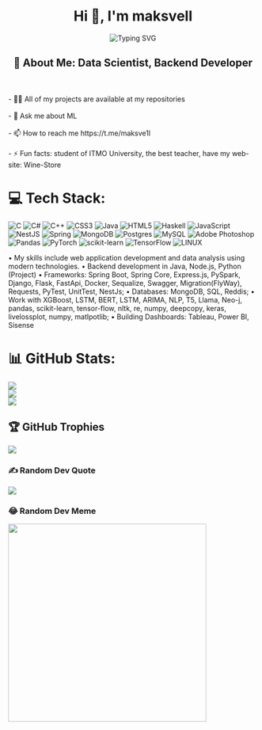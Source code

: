 <h1 align="center">Hi 👋, I'm maksvell</h1>
<p align="center"
<a href="https://git.io/typing-svg"><img src="https://readme-typing-svg.demolab.com?font=Fira+Code&weight=500&size=28&pause=1000&color=F71616&background=07278900&center=true&vCenter=true&random=true&width=500&height=40&lines=Machine+Learning+developer;5%2B+years+of+programming+%3A);Python%2C+Java%2C+JS%2C+C%2B%2B%2C+Haskell" alt="Typing SVG" /></a></p>
<h2 align="center">💫 About Me: Data Scientist, Backend Developer</h2>
<br><br>- 👨‍💻 All of my projects are available at my repositories<br><br>- 💬 Ask me about ML<br><br>- 📫 How to reach me https://t.me/maksve1l<br><br>- ⚡ Fun facts: student of ITMO University, the best teacher, have my web-site: Wine-Store

# 💻 Tech Stack:
![C](https://img.shields.io/badge/c-%2300599C.svg?style=flat-square&logo=c&logoColor=white) ![C#](https://img.shields.io/badge/c%23-%23239120.svg?style=flat-square&logo=c-sharp&logoColor=white) ![C++](https://img.shields.io/badge/c++-%2300599C.svg?style=flat-square&logo=c%2B%2B&logoColor=white) ![CSS3](https://img.shields.io/badge/css3-%231572B6.svg?style=flat-square&logo=css3&logoColor=white) ![Java](https://img.shields.io/badge/java-%23ED8B00.svg?style=flat-square&logo=java&logoColor=white) ![HTML5](https://img.shields.io/badge/html5-%23E34F26.svg?style=flat-square&logo=html5&logoColor=white) ![Haskell](https://img.shields.io/badge/Haskell-5e5086?style=flat-square&logo=haskell&logoColor=white) ![JavaScript](https://img.shields.io/badge/javascript-%23323330.svg?style=flat-square&logo=javascript&logoColor=%23F7DF1E) ![NestJS](https://img.shields.io/badge/nestjs-%23E0234E.svg?style=flat-square&logo=nestjs&logoColor=white) ![Spring](https://img.shields.io/badge/spring-%236DB33F.svg?style=flat-square&logo=spring&logoColor=white) ![MongoDB](https://img.shields.io/badge/MongoDB-%234ea94b.svg?style=flat-square&logo=mongodb&logoColor=white) ![Postgres](https://img.shields.io/badge/postgres-%23316192.svg?style=flat-square&logo=postgresql&logoColor=white) ![MySQL](https://img.shields.io/badge/mysql-%2300f.svg?style=flat-square&logo=mysql&logoColor=white) ![Adobe Photoshop](https://img.shields.io/badge/adobephotoshop-%2331A8FF.svg?style=flat-square&logo=adobephotoshop&logoColor=white) ![Pandas](https://img.shields.io/badge/pandas-%23150458.svg?style=flat-square&logo=pandas&logoColor=white) ![PyTorch](https://img.shields.io/badge/PyTorch-%23EE4C2C.svg?style=flat-square&logo=PyTorch&logoColor=white) ![scikit-learn](https://img.shields.io/badge/scikit--learn-%23F7931E.svg?style=flat-square&logo=scikit-learn&logoColor=white) ![TensorFlow](https://img.shields.io/badge/TensorFlow-%23FF6F00.svg?style=flat-square&logo=TensorFlow&logoColor=white) ![LINUX](https://img.shields.io/badge/Linux-FCC624?style=flat-square&logo=linux&logoColor=black)

• My skills include web application development and data analysis using modern technologies.
• Backend development in Java, Node.js, Python (Project)
• Frameworks: Spring Boot, Spring Core, Express.js, PySpark, Django, Flask, FastApi, Docker, Sequalize, Swagger, Migration(FlyWay), Requests, PyTest, UnitTest, NestJs;
• Databases: MongoDB, SQL, Reddis;
• Work with XGBoost, LSTM, BERT, LSTM, ARIMA, NLP, T5, Llama, Neo-j, pandas, scikit-learn, tensor-flow, nltk, re, numpy, deepcopy, keras, livelossplot, numpy, matlpotlib;
• Building Dashboards: Tableau, Power BI, Sisense

# 📊 GitHub Stats:
![](https://github-readme-stats.vercel.app/api?username=maksve11&theme=dark&hide_border=false&include_all_commits=true&count_private=false)<br/>
![](https://github-readme-streak-stats.herokuapp.com/?user=maksve11&theme=dark&hide_border=false)<br/>
![](https://github-readme-stats.vercel.app/api/top-langs/?username=maksve11&theme=dark&hide_border=false&include_all_commits=true&count_private=false&layout=compact)

## 🏆 GitHub Trophies
![](https://github-profile-trophy.vercel.app/?username=maksve11&theme=radical&no-frame=false&no-bg=false&margin-w=4)

### ✍️ Random Dev Quote
![](https://quotes-github-readme.vercel.app/api?type=horizontal&theme=radical)

### 😂 Random Dev Meme
<img src='https://randommeme-five.vercel.app/' style="height: 400px;"/>
